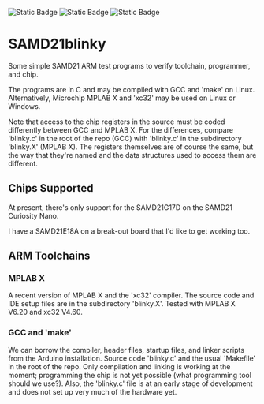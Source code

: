 ![Static Badge](https://img.shields.io/badge/MCU-ATSAMD21-green "MCU:ATSAMD21")
![Static Badge](https://img.shields.io/badge/IDE-MPLAB_X_V6.20-green "IDE:MPLAB_X_V6.20")
![Static Badge](https://img.shields.io/badge/BOARD-SAMD21_Curiosity_Nano-green "BOARD:SAMD21_Curiosity_Nano")

# SAMD21blinky #

Some simple SAMD21 ARM test programs to verify toolchain, programmer, and chip.

The programs are in C and may be compiled with GCC and 'make' on Linux.
Alternatively, Microchip MPLAB X and 'xc32' may be used on Linux or Windows.

Note that access to the chip registers in the source must be coded differently
between GCC and MPLAB X.
For the differences, compare 'blinky.c' in the root of the repo (GCC) with
'blinky.c' in the subdirectory 'blinky.X' (MPLAB X).
The registers themselves are of course the same,
but the way that they're named and the data structures used to access them are
different.

## Chips Supported ##

At present, there's only support for the SAMD21G17D on the SAMD21 Curiosity Nano.

I have a SAMD21E18A on a break-out board that I'd like to get working too.

## ARM Toolchains ##

### MPLAB X ###

A recent version of MPLAB X and the 'xc32' compiler.
The source code and IDE setup files are in the subdirectory 'blinky.X'.
Tested with MPLAB X V6.20 and xc32 V4.60.

### GCC and 'make' ###

We can borrow the compiler, header files, startup files, and linker scripts
from the Arduino installation.
Source code 'blinky.c' and the usual 'Makefile' in the root of the repo.
Only compilation and linking is working at the moment;
programming the chip is not yet possible
(what programming tool should we use?).
Also, the 'blinky.c' file is at an early stage of development and does not
set up very much of the hardware yet.

